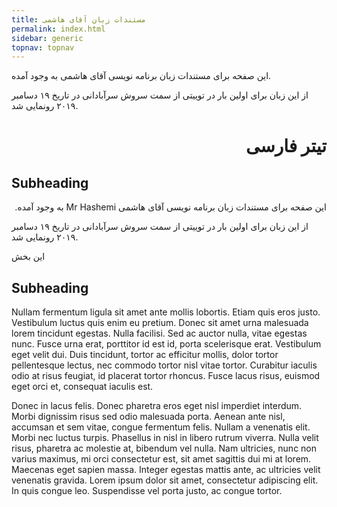 ```yaml
---
title: مستندات زبان آقای هاشمی
permalink: index.html
sidebar: generic
topnav: topnav
---
```


این صفحه برای مستندات زبان برنامه نویسی آقای هاشمی به وجود آمده.  

از این زبان برای اولین بار در توییتی از سمت سروش سرآبادانی در تاریخ ۱۹ دسامبر ۲۰۱۹ رونمایی شد.  
<p dir="rtl">

<h1 dir="rtl">تیتر فارسی</h1>
  
<p dir="rtl">

## Subheading
<p dir="rtl">
این صفحه برای مستندات زبان برنامه نویسی آقای هاشمی Mr Hashemi به وجود آمده.  

از این زبان برای اولین بار در توییتی از سمت سروش سرآبادانی در تاریخ ۱۹ دسامبر ۲۰۱۹ رونمایی شد.  

</p>
این بخش
  
  
## Subheading

Nullam fermentum ligula sit amet ante mollis lobortis. Etiam quis eros justo. Vestibulum luctus quis enim eu pretium. Donec sit amet urna malesuada lorem tincidunt egestas. Nulla facilisi. Sed ac auctor nulla, vitae egestas nunc. Fusce urna erat, porttitor id est id, porta scelerisque erat. Vestibulum eget velit dui. Duis tincidunt, tortor ac efficitur mollis, dolor tortor pellentesque lectus, nec commodo tortor nisl vitae tortor. Curabitur iaculis odio at risus feugiat, id placerat tortor rhoncus. Fusce lacus risus, euismod eget orci et, consequat iaculis est.

Donec in lacus felis. Donec pharetra eros eget nisl imperdiet interdum. Morbi dignissim risus sed odio malesuada porta. Aenean ante nisl, accumsan et sem vitae, congue fermentum felis. Nullam a venenatis elit. Morbi nec luctus turpis. Phasellus in nisl in libero rutrum viverra. Nulla velit risus, pharetra ac molestie at, bibendum vel nulla. Nam ultricies, nunc non varius maximus, mi orci consectetur est, sit amet sagittis dui mi at lorem. Maecenas eget sapien massa. Integer egestas mattis ante, ac ultricies velit venenatis gravida. Lorem ipsum dolor sit amet, consectetur adipiscing elit. In quis congue leo. Suspendisse vel porta justo, ac congue tortor.
